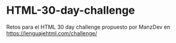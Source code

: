 # HTML-30-day-challenge
Retos para el HTML 30 day challenge propuesto por ManzDev en https://lenguajehtml.com/challenge/
